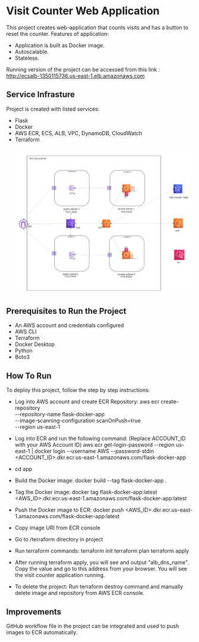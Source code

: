# Visit Counter Web Application

This project creates web-application that counts visits and has a button to reset the counter. 
Features of application: 
- Application is built as Docker image.
- Autoscalable.
- Stateless.

Running version of the project can be accessed from this link : http://ecsalb-1350115736.us-east-1.elb.amazonaws.com

## Service Infrasture

Project is created with listed services:

- Flask
- Docker
- AWS ECR, ECS, ALB, VPC, DynamoDB, CloudWatch
- Terraform

![Alt text](Architecture.png)


## Prerequisites to Run the Project 

- An AWS account and credentials configured
- AWS CLI
- Terraform 
- Docker Desktop
- Python
- Boto3

## How To Run

To deploy this project, follow the step by step instructions:

- Log into AWS account and create ECR Repository: 
aws ecr create-repository \
    --repository-name flask-docker-app \
    --image-scanning-configuration scanOnPush=true \
    --region us-east-1

- Log into ECR and run the following command: (Replace ACCOUNT_ID with your AWS Account ID)
aws ecr get-login-password --region us-east-1 | docker login --username AWS --password-stdin <ACCOUNT_ID>.dkr.ecr.us-east-1.amazonaws.com/flask-docker-app

- cd app

- Build the Docker image:
docker build --tag flask-docker-app .

- Tag the Docker image:
docker tag flask-docker-app:latest <AWS_ID>.dkr.ecr.us-east-1.amazonaws.com/flask-docker-app:latest

- Push the Docker image to ECR:
docker push <AWS_ID>.dkr.ecr.us-east-1.amazonaws.com/flask-docker-app:latest

- Copy image URI from ECR console
 
- Go to /terraform directory in project

- Run terraform commands:
terraform init
terraform plan
terraform apply 

- After running terraform apply, you will see and output "alb_dns_name". 
Copy the value and go to this address from your browser. You will see the visit counter application running. 

- To delete the project:
Run terraform destroy command and manually delete image and repository from AWS ECR console.

## Improvements

GitHub workflow file in the project can be integrated and used to push images to ECR automatically.